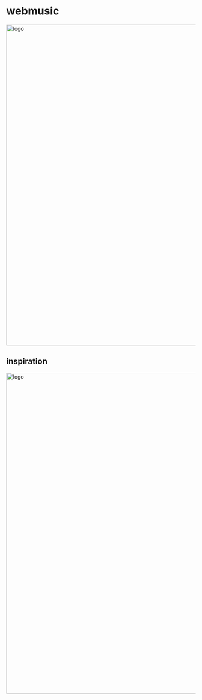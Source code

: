 # webmusic
<img width="852" alt="logo" src="https://user-images.githubusercontent.com/29616227/58763417-60c1a400-8528-11e9-97dd-e22f3b6ddded.png">




## inspiration
<img width="852" alt="logo" src="https://user-images.githubusercontent.com/29616227/58763419-7040ed00-8528-11e9-835f-1c7557ec5f88.png">

